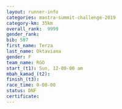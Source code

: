 ```yaml
---
layout: runner-info 
categories: mantra-summit-challenge-2019 
category-km: 35km 
overall_rank:  9999
gender_rank: 
bib: 587
first_name: Terza
last_name: Oktaviana
gender: F
team_name: RGO
start_(t1): Sun, 12-00-00 am
mbah_kamad_(t2): 
finish_(t3): 
race_time: 0-00-00
status: DNF
certificate: 
---
```

